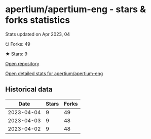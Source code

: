 # apertium/apertium-eng - stars & forks statistics

Stats updated on Apr 2023, 04

☋ Forks: 49

★ Stars: 9

[Open repository](https://github.com/apertium/apertium-eng)

[Open detailed stats for apertium/apertium-eng](https://reviewgithub.com/rep/apertium/apertium-eng)

## Historical data
| Date | Stars | Forks |
|------|-------|-------|
| 2023-04-04 | 9 | 49 | 
| 2023-04-03 | 9 | 48 | 
| 2023-04-02 | 9 | 48 | 

